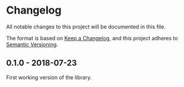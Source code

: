 # Changelog

All notable changes to this project will be documented in this file.

The format is based on [Keep a Changelog][keep a changelog],
and this project adheres to [Semantic Versioning][semver].

## 0.1.0 - 2018-07-23

First working version of the library.

[keep a changelog]: https://keepachangelog.com/en/1.0.0/
[semver]: https://semver.org/spec/v2.0.0.html
